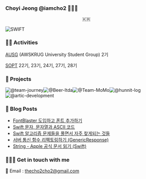 ### Choyi Jeong @iamcho2 👩🏻‍💻



<p align="center">
  <samp>
    🇰🇷 <br> 
  </samp>
</p>



![SWIFT](https://img.shields.io/static/v1?style=for-the-badge&logo=swift&message=SWIFT&label=&color=FA7343&labelColor=000000) 

### 🏄‍♂️ Activities  

[AUSG](https://ausg.me) (AWSKRUG University Student Group) 2기 

[SOPT](http://sopt.org/wp/) 22기, 23기, 24기, 27기, 28기

### 🎱 Projects

![@team-journey](https://avatars.githubusercontent.com/u/86547407?s=60&v=4)![@Beer-Itda](https://avatars.githubusercontent.com/u/83107553?s=60&v=4)![@Team-MoMo](https://avatars.githubusercontent.com/u/76675249?s=60&v=4)![@hunnit-log](https://avatars.githubusercontent.com/u/74134192?s=60&v=4)![@artic-development](https://avatars.githubusercontent.com/u/52156026?s=60&v=4)

### 🍋 Blog Posts
<!-- BLOG-POST-LIST:START -->
- [FontBlaster 도입하고 폰트 추가하기](https://iamcho2.github.io/2021/08/20/FontBlaster)
- [Swift 문자, 문자열과 ASCII 코드](https://iamcho2.github.io/2021/08/19/Swift-ASCII-string-character)
- [Swift 알고리즘 문제들을 풀면서 자주 찾게되는 것들](https://iamcho2.github.io/2021/08/18/Swift-Algorithm-note)
- [서버 통신 함수 리팩토링하기 (GenericResponse)](https://iamcho2.github.io/2021/08/16/refactoring-to-GenericResponse)
- [String - Apple 공식 문서 읽기 (Swift)](https://iamcho2.github.io/2021/08/15/String-Apple-docs)
<!-- BLOG-POST-LIST:END -->

### 🏄🏻‍♀️ Get in touch with me

📧 Email : thecho2cho2@gmail.com


